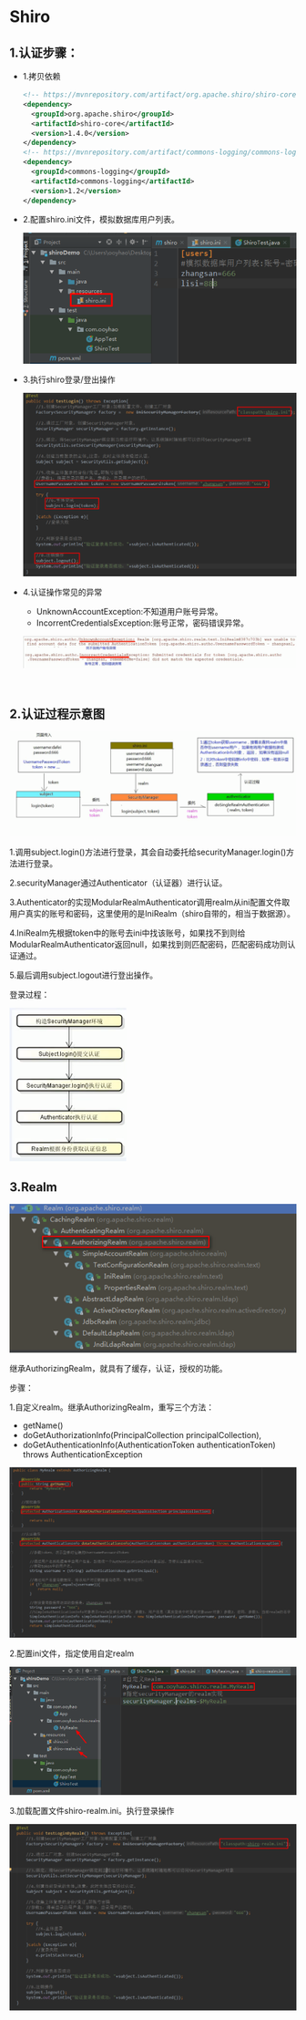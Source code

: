 # Shiro

## 1.认证步骤：

- 1.拷贝依赖

  ~~~xml
  <!-- https://mvnrepository.com/artifact/org.apache.shiro/shiro-core -->
  <dependency>
    <groupId>org.apache.shiro</groupId>
    <artifactId>shiro-core</artifactId>
    <version>1.4.0</version>
  </dependency>
  <!-- https://mvnrepository.com/artifact/commons-logging/commons-logging -->
  <dependency>
    <groupId>commons-logging</groupId>
    <artifactId>commons-logging</artifactId>
    <version>1.2</version>
  </dependency>
  ~~~

- 2.配置shiro.ini文件，模拟数据库用户列表。

  ![](Shiro/ini文件.png)

- 3.执行shiro登录/登出操作

  ![](Shiro/shiro.png)

- 4.认证操作常见的异常

  - UnknownAccountException:不知道用户账号异常。
  - IncorrentCredentialsException:账号正常，密码错误异常。

  ![](Shiro/exception.png)

  ​

## 2.认证过程示意图

![](Shiro/验证过程.png)

1.调用subject.login()方法进行登录，其会自动委托给securityManager.login()方法进行登录。

2.securityManager通过Authenticator（认证器）进行认证。

3.Authenticator的实现ModularRealmAuthenticator调用realm从ini配置文件取用户真实的账号和密码，这里使用的是IniRealm（shiro自带的，相当于数据源）。

4.IniRealm先根据token中的账号去ini中找该账号，如果找不到则给ModularRealmAuthenticator返回null，如果找到则匹配密码，匹配密码成功则认证通过。

5.最后调用subject.logout进行登出操作。

登录过程：

![](Shiro/登录过程.png)







## 3.Realm

![](Shiro/Realm.png)

继承AuthorizingRealm，就具有了缓存，认证，授权的功能。



步骤：

1.自定义realm。继承AuthorizingRealm，重写三个方法：

- getName()
- doGetAuthorizationInfo(PrincipalCollection principalCollection),
- doGetAuthenticationInfo(AuthenticationToken authenticationToken) throws AuthenticationException

![](Shiro/自定义MyRealm.png)



2.配置ini文件，指定使用自定realm

![](Shiro/MyRealm.png)



3.加载配置文件shiro-realm.ini。执行登录操作

![](Shiro/MyRealmLogin.png)




